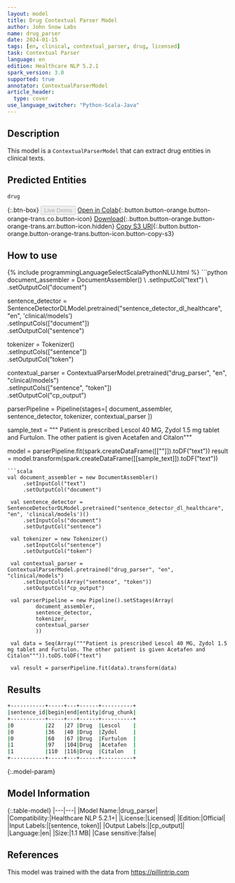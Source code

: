 ```yaml
---
layout: model
title: Drug Contextual Parser Model
author: John Snow Labs
name: drug_parser
date: 2024-01-15
tags: [en, clinical, contextual_parser, drug, licensed]
task: Contextual Parser
language: en
edition: Healthcare NLP 5.2.1
spark_version: 3.0
supported: true
annotator: ContextualParserModel
article_header:
  type: cover
use_language_switcher: "Python-Scala-Java"
---
```


## Description

This model is a `ContextualParserModel` that can extract drug entities in clinical texts.

## Predicted Entities

`drug`

{:.btn-box}
<button class="button button-orange" disabled>Live Demo</button>
[Open in Colab](https://colab.research.google.com/github/JohnSnowLabs/spark-nlp-workshop/blob/master/tutorials/Certification_Trainings/Healthcare/1.2.Contextual_Parser_Rule_Based_NER.ipynb){:.button.button-orange.button-orange-trans.co.button-icon}
[Download](https://s3.amazonaws.com/auxdata.johnsnowlabs.com/clinical/models/drug_parser_en_5.2.1_3.0_1705323093457.zip){:.button.button-orange.button-orange-trans.arr.button-icon.hidden}
[Copy S3 URI](s3://auxdata.johnsnowlabs.com/clinical/models/drug_parser_en_5.2.1_3.0_1705323093457.zip){:.button.button-orange.button-orange-trans.button-icon.button-copy-s3}

## How to use



<div class="tabs-box" markdown="1">
{% include programmingLanguageSelectScalaPythonNLU.html %}
```python
document_assembler = DocumentAssembler() \
     .setInputCol("text") \
     .setOutputCol("document")

 sentence_detector = SentenceDetectorDLModel.pretrained("sentence_detector_dl_healthcare", "en", 'clinical/models') \
     .setInputCols(["document"]) \
     .setOutputCol("sentence")

 tokenizer = Tokenizer() \
     .setInputCols(["sentence"]) \
     .setOutputCol("token")

 contextual_parser = ContextualParserModel.pretrained("drug_parser", "en", "clinical/models")\
     .setInputCols(["sentence", "token"]) \
     .setOutputCol("cp_output")

 parserPipeline = Pipeline(stages=[
     document_assembler,
     sentence_detector,
     tokenizer,
     contextual_parser
     ])

 sample_text = """ Patient is prescribed Lescol 40 MG, Zydol 1.5 mg tablet and Furtulon. The other patient is given Acetafen and  Citalon"""

 model = parserPipeline.fit(spark.createDataFrame([[""]]).toDF("text"))
 result = model.transform(spark.createDataFrame([[sample_text]]).toDF("text"))
```
```scala
val document_assembler = new DocumentAssembler() 
     .setInputCol("text") 
     .setOutputCol("document")

 val sentence_detector = SentenceDetectorDLModel.pretrained("sentence_detector_dl_healthcare", "en", 'clinical/models')()
     .setInputCols("document")
     .setOutputCol("sentence")

 val tokenizer = new Tokenizer() 
     .setInputCols("sentence") 
     .setOutputCol("token")

 val contextual_parser = ContextualParserModel.pretrained("drug_parser", "en", "clinical/models") 
     .setInputCols(Array("sentence", "token")) 
     .setOutputCol("cp_output") 

 val parserPipeline = new Pipeline().setStages(Array(
         document_assembler,
         sentence_detector,
         tokenizer,
         contextual_parser
         ))

 val data = Seq(Array("""Patient is prescribed Lescol 40 MG, Zydol 1.5 mg tablet and Furtulon. The other patient is given Acetafen and  Citalon""")).toDS.toDF("text")

 val result = parserPipeline.fit(data).transform(data)
```
</div>

## Results

```bash
+-----------+-----+---+------+----------+
|sentence_id|begin|end|entity|drug_chunk|
+-----------+-----+---+------+----------+
|0          |22   |27 |Drug  |Lescol    |
|0          |36   |40 |Drug  |Zydol     |
|0          |60   |67 |Drug  |Furtulon  |
|1          |97   |104|Drug  |Acetafen  |
|1          |110  |116|Drug  |Citalon   |
+-----------+-----+---+------+----------+
```

{:.model-param}
## Model Information

{:.table-model}
|---|---|
|Model Name:|drug_parser|
|Compatibility:|Healthcare NLP 5.2.1+|
|License:|Licensed|
|Edition:|Official|
|Input Labels:|[sentence, token]|
|Output Labels:|[cp_output]|
|Language:|en|
|Size:|1.1 MB|
|Case sensitive:|false|

## References

This model was trained with the data from https://pillintrip.com
